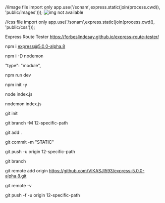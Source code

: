 //image file import only
app.use('/sonam',express.static(join(process.cwd(), 'public/images')));
<img src="sonam/flower.jpg" alt="img not available" />

//css file import only
app.use('/sonam',express.static(join(process.cwd(), 'public/css')));
<link rel="stylesheet" href="sonam/style.css" />


Express Route Tester
https://forbeslindesay.github.io/express-route-tester/

npm i express@5.0.0-alpha.8

npm i -D nodemon

 "type": "module",

npm run dev

npm init -y

node index.js

nodemon index.js




git init

git branch -M 12-specific-path

git add .

git commit -m "STATIC"

git push -u origin 12-specific-path

git branch

git remote add origin https://github.com/VIKASJI593/express-5.0.0-alpha.8.git

git remote -v

git push -f -u origin 12-specific-path
